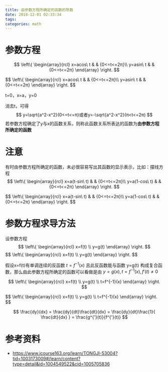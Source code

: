 ```yaml
---
title: 由参数方程所确定的函数的导数
date: 2018-12-01 02:33:34
tags:
categories: math
---
```


# 参数方程

$$
\left\{
\begin{array}{rcl}
x=acos\ t & & {0<=t<=2π}\\
y=asin\ t & & {0<=t<=2π}
\end{array} \right.
$$


$$
\\left\\{
\\begin{array}{rcl}
x=acos\\ t & & {0<=t<=2π}\\\\
y=asin\\ t & & {0<=t<=2π}
\\end{array} \\right.
$$


t=0，x=a，y=0

消去t，可得
$$
y=\sqrt{a^2-x^2}(0<=t<=π)或者y=-\sqrt{a^2-x^2}(π<t<=2π)
$$
若参数方程确定了y与x的函数关系，则称此函数关系所表达的函数为**由参数方程所确定的函数**

# 注意

有时由参数方程所确定的函数，未必很容易写出其函数的显示表示，比如：摆线方程
$$
\left\{
\begin{array}{rcl}
x=a(t-sin\ t) & & {0<=t<=2π}\\
y=a(1-cos\ t) & & {0<=t<=2π}
\end{array} \right.
$$

$$
\\left\\{
\\begin{array}{rcl}
x=a(t-sin\\ t) & & {0<=t<=2π}\\\\
y=a(1-cos\\ t) & & {0<=t<=2π}
\\end{array} \\right.
$$



# 参数方程求导方法

设参数方程
$$
\left\{
\begin{array}{rcl}
x=f(t) \\
y=g(t)
\end{array} \right.
$$
$$
\\left\\{
\\begin{array}{rcl}
x=f(t) \\\\
y=g(t)
\\end{array} \\right.
$$



假设x=f(t)有单调连续的反函数 $t=f^{-1}(x)$ 且此反函数能与函数 y=g(t) 构成复合函数，那么由此参数方程所确定的函数可以看做是由 $y=g(x), t=f^{-1}(x),f'(t)≠0$ 

$$
\left\{
\begin{array}{rcl}
x=f(t) \\
y=g(t) \\
t=f^{-1}(x)
\end{array} \right.
$$


$$
\\left\\{
\\begin{array}{rcl}
x=f(t) \\\\
y=g(t) \\\\
t=f^{-1}(x)
\\end{array} \\right.
$$


$$
\frac{dy}{dx} = 
\frac{dy}{dt}\frac{dt}{dx} = 
\frac{dy}{dt}\frac{1}{ \frac{dt}{dx} } = 
\frac{g^{'}(t)}{f^{'}(t)}
$$

   

# 参考资料

- https://www.icourse163.org/learn/TONGJI-53004?tid=1003173009#/learn/content?type=detail&id=1004549522&cid=1005705836


